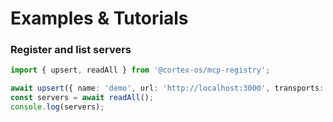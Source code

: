 # Examples & Tutorials

### Register and list servers

```ts
import { upsert, readAll } from '@cortex-os/mcp-registry';

await upsert({ name: 'demo', url: 'http://localhost:3000', transports: { stdio: {} } });
const servers = await readAll();
console.log(servers);
```
